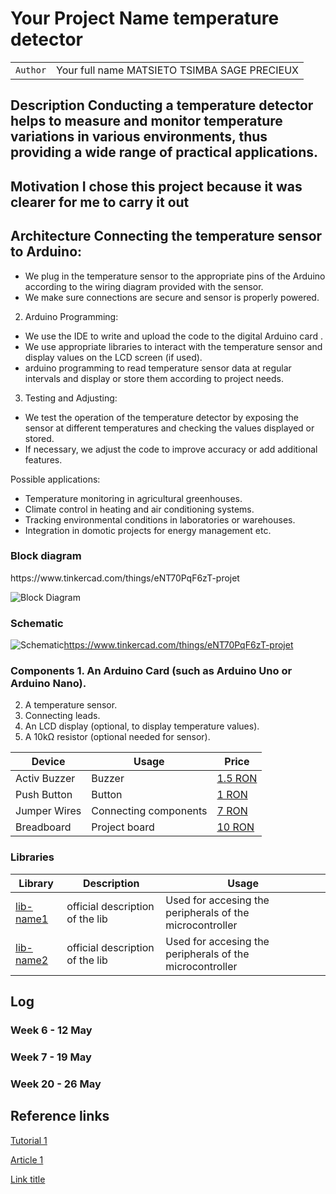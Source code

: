 # Your Project Name  temperature detector 

| | |
|-|-|
|`Author` | Your full name MATSIETO TSIMBA SAGE PRECIEUX

## Description  Conducting a temperature detector helps to measure and monitor temperature variations in various environments, thus providing a wide range of practical applications.


## Motivation I chose this project because it was clearer for me to carry it out

## Architecture  Connecting the temperature sensor to Arduino:
- We plug in the temperature sensor to the appropriate pins of the Arduino according to the wiring diagram provided with the sensor.
- We make sure connections are secure and sensor is properly powered.

2. Arduino Programming:
- We use the IDE to write and upload the code to the digital Arduino card .
- We use appropriate libraries to interact with the temperature sensor and display values on the LCD screen (if used).
- arduino programming to read temperature sensor data at regular intervals and display or store them according to project needs.

3. Testing and Adjusting:
- We test the operation of the temperature detector by exposing the sensor at different temperatures and checking the values displayed or stored.
- If necessary, we adjust the code to improve accuracy or add additional features.

Possible applications:
- Temperature monitoring in agricultural greenhouses.
- Climate control in heating and air conditioning systems.
- Tracking environmental conditions in laboratories or warehouses.
- Integration in domotic projects for energy management etc.


### Block diagram

<!-- Make sure the path to the picture is correct --> https://www.tinkercad.com/things/eNT70PqF6zT-projet
![Block Diagram](schematics/block_diagram.png)

### Schematic

![Schematic](schematics/kicad_schematic.png)https://www.tinkercad.com/things/eNT70PqF6zT-projet

### Components 1. An Arduino Card (such as Arduino Uno or Arduino Nano).
2. A temperature sensor.
3. Connecting leads.
4. An LCD display (optional, to display temperature values).
5. A 10kΩ resistor (optional needed for sensor).



<!-- This is just an example, fill in with your actual components -->

| Device | Usage | Price |
|--------|--------|-------|
| Activ Buzzer | Buzzer | [1.5 RON](https://www.optimusdigital.ro/ro/audio-buzzere/635-buzzer-activ-de-3-v.html?search_query=buzzer&results=61) |
| Push Button | Button | [1 RON](https://www.optimusdigital.ro/ro/butoane-i-comutatoare/1119-buton-6x6x6.html?search_query=buton&results=222) |
| Jumper Wires | Connecting components | [7 RON](https://www.optimusdigital.ro/ro/fire-fire-mufate/884-set-fire-tata-tata-40p-10-cm.html?search_query=set+fire&results=110) |
| Breadboard | Project board | [10 RON](https://www.optimusdigital.ro/ro/prototipare-breadboard-uri/8-breadboard-830-points.html?search_query=breadboard&results=145) |

### Libraries

<!-- This is just an example, fill in the table with your actual components -->

| Library | Description | Usage |
|---------|-------------|-------|
| [lib-name1](link-to-lib) | official description of the lib | Used for accesing the peripherals of the microcontroller  |
| [lib-name2](link-to-lib) | official description of the lib | Used for accesing the peripherals of the microcontroller  |

## Log

<!-- write every week your progress here -->

### Week 6 - 12 May

### Week 7 - 19 May

### Week 20 - 26 May


## Reference links

<!-- Fill in with appropriate links and link titles -->

[Tutorial 1](https://www.youtube.com/watch?v=wdgULBpRoXk&t=1s&ab_channel=BenEater)

[Article 1](https://www.explainthatstuff.com/induction-motors.html)

[Link title](https://projecthub.arduino.cc/)